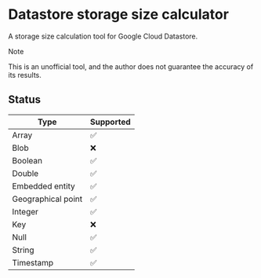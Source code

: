# Datastore storage size calculator

A storage size calculation tool for Google Cloud Datastore.

> [!NOTE]
> This is an unofficial tool, and the author does not guarantee the accuracy of its results.

## Status

| Type                | Supported |
|---------------------|-----------|
| Array               | ✅         |
| Blob                | ❌         |
| Boolean             | ✅         |
| Double              | ✅         |
| Embedded entity     | ✅         |
| Geographical point  | ✅         |
| Integer             | ✅         |
| Key                 | ❌         |
| Null                | ✅         |
| String              | ✅         |
| Timestamp           | ✅         |
